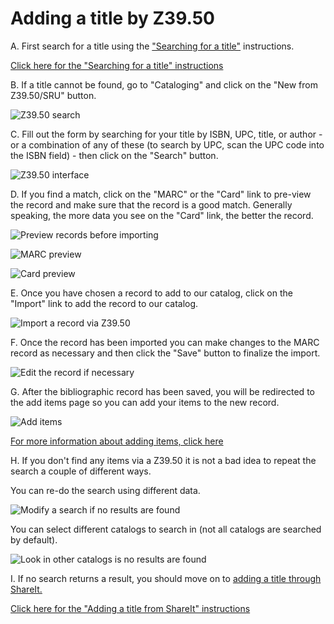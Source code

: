 # Adding a title by Z39.50

A. First search for a title using the ["Searching for a title"](../searching-for-a-title.md) instructions.

[Click here for the "Searching for a title" instructions](../searching-for-a-title.md)

B. If a title cannot be found, go to "Cataloging" and click on the "New from Z39.50/SRU" button.

![Z39.50 search](../.gitbook/assets/160-z39.jpg)

C. Fill out the form by searching for your title by ISBN, UPC, title, or author - or a combination of any of these (to search by UPC, scan the UPC code into the ISBN field) - then click on the "Search" button.

![Z39.50 interface](../.gitbook/assets/170-z39.jpg)

D. If you find a match, click on the "MARC" or the "Card" link to pre-view the record and make sure that the record is a good match.  Generally speaking, the more data you see on the "Card" link, the better the record.

![Preview records before importing](../.gitbook/assets/180-z39.jpg)

![MARC preview](../.gitbook/assets/181-z39.jpg)

![Card preview](../.gitbook/assets/182-z39.jpg)

E. Once you have chosen a record to add to our catalog, click on the "Import" link to add the record to our catalog.

![Import a record via Z39.50](../.gitbook/assets/190-z39.jpg)

F. Once the record has been imported you can make changes to the MARC record as necessary and then click the "Save" button to finalize the import.

![Edit the record if necessary](../.gitbook/assets/200-z39.jpg)

G. After the bibliographic record has been saved, you will be redirected to the add items page so you can add your items to the new record.

![Add items](../.gitbook/assets/210-z39.jpg)

[For more information about adding items, click here](../.very-basic-cataloging/adding-an-item.md)

H. If you don't find any items via a Z39.50 it is not a bad idea to repeat the search a couple of different ways.

You can re-do the search using different data.

![Modify a search if no results are found](../.gitbook/assets/220-z39.jpg)

You can select different catalogs to search in (not all catalogs are searched by default).

![Look in other catalogs is no results are found](../.gitbook/assets/221-z39.jpg)

I. If no search returns a result, you should move on to [adding a title through ShareIt.](./adding-a-title-from-shareit.md)

[Click here for the "Adding a title from ShareIt" instructions](./adding-a-title-from-shareit.md)
